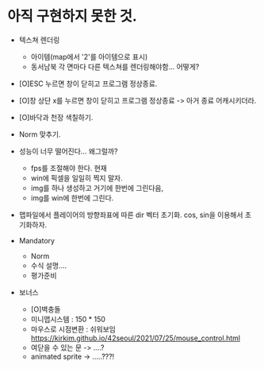 # 아직 구현하지 못한 것.

- 텍스쳐 렌더링
	- 아이템(map에서 '2'를 아이템으로 표시)
	- 동서남북 각 면마다 다른 텍스쳐를 렌더링해야함... 어떻게?

- [O]ESC 누르면 창이 닫히고 프로그램 정상종료.
- [O]창 상단 x를 누르면 창이 닫히고 프로그램 정상종료 -> 아거 종료 어캐시키더라.
- [O]바닥과 천장 색칠하기.
- Norm 맞추기.

- 성능이 너무 떨어진다... 왜그럴까?
	- fps를 조절해야 한다. 현재
	- win에 픽셀을 일일히 찍지 말자.
	- img를 하나 생성하고 거기에 한번에 그린다음,
	- img를 win에 한번에 그린다.

- 맵파일에서 플레이어의 방향좌표에 따른 dir 벡터 초기화. cos, sin을 이용해서 초기화하자.

- Mandatory
	- Norm
	- 수식 설명....
	- 평가준비

- 보너스
	- [O]벽충돌
	- 미니맵시스템 : 150 * 150
	- 마우스로 시점변환 : 쉬워보임 https://kirkim.github.io/42seoul/2021/07/25/mouse_control.html
	- 여닫을 수 있는 문 -> ....?
	- animated sprite -> .....???!
